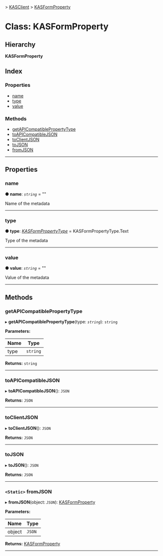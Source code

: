 [](../README.md) > [KASClient](../modules/kasclient.md) > [KASFormProperty](../classes/kasclient.kasformproperty.md)

# Class: KASFormProperty

## Hierarchy

**KASFormProperty**

## Index

### Properties

* [name](kasclient.kasformproperty.md#name)
* [type](kasclient.kasformproperty.md#type)
* [value](kasclient.kasformproperty.md#value)
### Methods

* [getAPICompatiblePropertyType](kasclient.kasformproperty.md#getapicompatiblepropertytype)
* [toAPICompatibleJSON](kasclient.kasformproperty.md#toapicompatiblejson)
* [toClientJSON](kasclient.kasformproperty.md#toclientjson)
* [toJSON](kasclient.kasformproperty.md#tojson)
* [fromJSON](kasclient.kasformproperty.md#fromjson)

---

## Properties

<a id="name"></a>

###  name

**● name**: *`string`* = ""

Name of the metadata

___
<a id="type"></a>

###  type

**● type**: *[KASFormPropertyType](../enums/kasclient.kasformpropertytype.md)* =  KASFormPropertyType.Text

Type of the metadata

___
<a id="value"></a>

###  value

**● value**: *`string`* = ""

Value of the metadata

___

## Methods

<a id="getapicompatiblepropertytype"></a>

###  getAPICompatiblePropertyType

▸ **getAPICompatiblePropertyType**(type: *`string`*): `string`

**Parameters:**

| Name | Type |
| ------ | ------ |
| type | `string` |

**Returns:** `string`

___
<a id="toapicompatiblejson"></a>

###  toAPICompatibleJSON

▸ **toAPICompatibleJSON**(): `JSON`

**Returns:** `JSON`

___
<a id="toclientjson"></a>

###  toClientJSON

▸ **toClientJSON**(): `JSON`

**Returns:** `JSON`

___
<a id="tojson"></a>

###  toJSON

▸ **toJSON**(): `JSON`

**Returns:** `JSON`

___
<a id="fromjson"></a>

### `<Static>` fromJSON

▸ **fromJSON**(object: *`JSON`*): [KASFormProperty](kasclient.kasformproperty.md)

**Parameters:**

| Name | Type |
| ------ | ------ |
| object | `JSON` |

**Returns:** [KASFormProperty](kasclient.kasformproperty.md)

___


